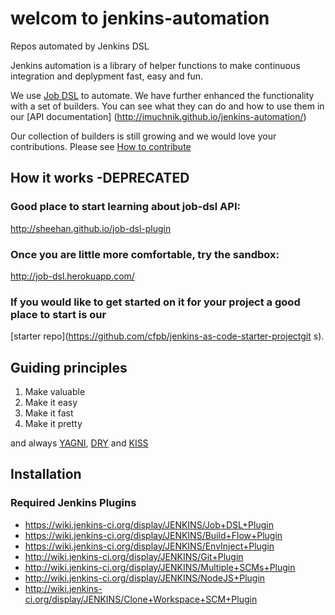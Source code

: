  welcom to jenkins-automation
==================

Repos automated by Jenkins DSL 

Jenkins automation is a library of helper functions to make continuous integration and deplypment fast,  easy and fun. 

We use [Job DSL](https://github.com/jenkinsci/job-dsl-plugin/wiki) to automate.
We have further enhanced the functionality with a set of builders. You can see what they can do and how to use them in our 
[API documentation] (http://imuchnik.github.io/jenkins-automation/)

Our collection of builders is still growing and we would love your contributions. Please see [How to contribute](CONTRIBUTING.md)

## How it works  -DEPRECATED
### Good place to start learning about job-dsl API:
  http://sheehan.github.io/job-dsl-plugin
  
### Once you are little more comfortable, try the sandbox:
  
  http://job-dsl.herokuapp.com/
  
### If you would like to get started on it for your project a good place to start is our
[starter repo](https://github.com/cfpb/jenkins-as-code-starter-projectgit s). 

## Guiding principles

1. Make valuable
2. Make it easy
3. Make it fast 
4. Make it pretty

and always [YAGNI](https://en.wikipedia.org/wiki/You_aren%27t_gonna_need_it), 
            [DRY](https://en.wikipedia.org/wiki/Don%27t_repeat_yourself)
          and [KISS](https://en.wikipedia.org/wiki/KISS_principle)

## Installation 

### Required Jenkins Plugins

- https://wiki.jenkins-ci.org/display/JENKINS/Job+DSL+Plugin
- https://wiki.jenkins-ci.org/display/JENKINS/Build+Flow+Plugin
- https://wiki.jenkins-ci.org/display/JENKINS/EnvInject+Plugin
- http://wiki.jenkins-ci.org/display/JENKINS/Git+Plugin
- http://wiki.jenkins-ci.org/display/JENKINS/Multiple+SCMs+Plugin
- http://wiki.jenkins-ci.org/display/JENKINS/NodeJS+Plugin
- http://wiki.jenkins-ci.org/display/JENKINS/Clone+Workspace+SCM+Plugin


